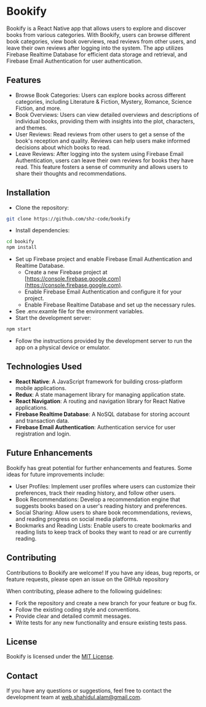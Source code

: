 # Bookify

Bookify is a React Native app that allows users to explore and discover books from various categories. With Bookify, users can browse different book categories, view book overviews, read reviews from other users, and leave their own reviews after logging into the system. The app utilizes Firebase Realtime Database for efficient data storage and retrieval, and Firebase Email Authentication for user authentication.

## Features

- Browse Book Categories: Users can explore books across different categories, including Literature & Fiction, Mystery, Romance, Science Fiction, and more.
- Book Overviews: Users can view detailed overviews and descriptions of individual books, providing them with insights into the plot, characters, and themes.
- User Reviews: Read reviews from other users to get a sense of the book's reception and quality. Reviews can help users make informed decisions about which books to read.
- Leave Reviews: After logging into the system using Firebase Email Authentication, users can leave their own reviews for books they have read. This feature fosters a sense of community and allows users to share their thoughts and recommendations.

## Installation

- Clone the repository:

```bash
git clone https://github.com/shz-code/bookify
```

- Install dependencies:

```bash
cd bookify
npm install
```

- Set up Firebase project and enable Firebase Email Authentication and Realtime Database.
  - Create a new Firebase project at [https://console.firebase.google.com](https://console.firebase.google.com).
  - Enable Firebase Email Authentication and configure it for your project.
  - Enable Firebase Realtime Database and set up the necessary rules.
- See .env.examle file for the environment variables.
- Start the development server:

```bash
npm start
```

- Follow the instructions provided by the development server to run the app on a physical device or emulator.

## Technologies Used

- **React Native**: A JavaScript framework for building cross-platform mobile applications.
- **Redux**: A state management library for managing application state.
- **React Navigation**: A routing and navigation library for React Native applications.
- **Firebase Realtime Database**: A NoSQL database for storing account and transaction data.
- **Firebase Email Authentication**: Authentication service for user registration and login.

## Future Enhancements

Bookify has great potential for further enhancements and features. Some ideas for future improvements include:

- User Profiles: Implement user profiles where users can customize their preferences, track their reading history, and follow other users.
- Book Recommendations: Develop a recommendation engine that suggests books based on a user's reading history and preferences.
- Social Sharing: Allow users to share book recommendations, reviews, and reading progress on social media platforms.
- Bookmarks and Reading Lists: Enable users to create bookmarks and reading lists to keep track of books they want to read or are currently reading.

## Contributing

Contributions to Bookify are welcome! If you have any ideas, bug reports, or feature requests, please open an issue on the GitHub repository

When contributing, please adhere to the following guidelines:

- Fork the repository and create a new branch for your feature or bug fix.
- Follow the existing coding style and conventions.
- Provide clear and detailed commit messages.
- Write tests for any new functionality and ensure existing tests pass.

## License

Bookify is licensed under the [MIT License](https://opensource.org/licenses/MIT).

## Contact

If you have any questions or suggestions, feel free to contact the development team at web.shahidul.alam@gmail.com.
